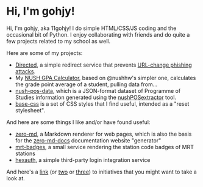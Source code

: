 # Hi, I'm gohjy!
Hi, I'm gohjy, aka 11gohjy! I do simple HTML/CSS/JS coding and the occasional bit of Python. 
I enjoy collaborating with friends and do quite a few projects related to my school as well.

Here are some of my projects:
- [Directed](https://gohjy.github.io/directed/home), a simple redirect service that prevents [URL-change phishing attacks](https://www.iamstobbs.com/insights/you-spelled-it-wrong-exploring-typo-domains).
- My [NUSH GPA Calculator](https://gohjy.github.io/nush-gpa-calc), based on @nushhw's simpler one, calculates the grade point average of a student, pulling data from...
- [nush-pos-data](https://github.com/gohjy/nush-pos-data), which is a JSON-format dataset of Programme of Studies information generated using the [nushPOSextractor](https://github.com/Walnit/nushPOSextrator) tool.
- [base-css](https://github.com/gohjy/base-css) is a set of CSS styles that I find useful, intended as a "reset stylesheet".

And here are some things I like and/or have found useful:
- [zero-md](https://zerodevx.github.io/zero-md), a Markdown renderer for web pages, which is also the basis for the [zero-md-docs](https://github.com/zerodevx/zero-md-docs) documentation website "generator"
- [mrt-badges](https://github.com/joulev/mrt-badges), a small service rendering the station code badges of MRT stations
- [hexauth](https://hexauth.coding398.dev/), a simple third-party login integration service

And here's a [link](https://www.stopkosa.com/) (or [two](https://www.makedmssafe.com/) or [three](https://www.stoponlineidchecks.org/)) to initiatives that you might want to take a look at.

<!--
**gohjy/gohjy** is a ✨ _special_ ✨ repository because its `README.md` (this file) appears on your GitHub profile.

Here are some ideas to get you started:

- 🔭 I’m currently working on ...
- 🌱 I’m currently learning ...
- 👯 I’m looking to collaborate on ...
- 🤔 I’m looking for help with ...
- 💬 Ask me about ...
- 📫 How to reach me: ...
- 😄 Pronouns: ...
- ⚡ Fun fact: ...
-->
